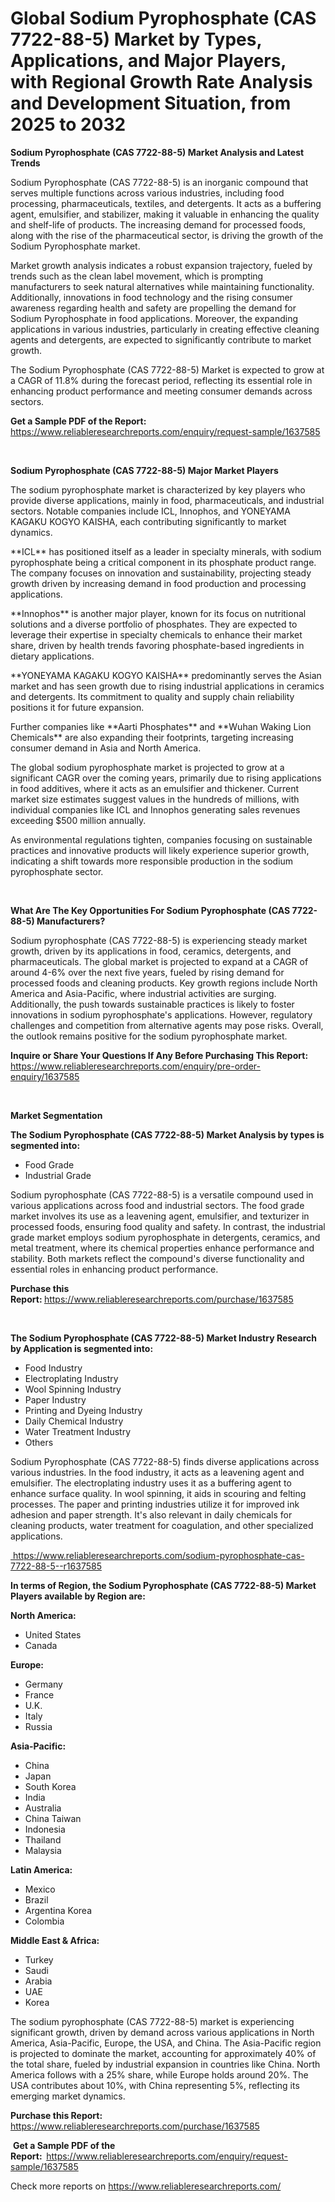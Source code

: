 <p><h1>Global Sodium Pyrophosphate (CAS 7722-88-5) Market by Types, Applications, and Major Players, with Regional Growth Rate Analysis and Development Situation, from 2025 to 2032</h1></p><p><strong>Sodium Pyrophosphate (CAS 7722-88-5) Market Analysis and Latest Trends</strong></p>
<p><p>Sodium Pyrophosphate (CAS 7722-88-5) is an inorganic compound that serves multiple functions across various industries, including food processing, pharmaceuticals, textiles, and detergents. It acts as a buffering agent, emulsifier, and stabilizer, making it valuable in enhancing the quality and shelf-life of products. The increasing demand for processed foods, along with the rise of the pharmaceutical sector, is driving the growth of the Sodium Pyrophosphate market.</p><p>Market growth analysis indicates a robust expansion trajectory, fueled by trends such as the clean label movement, which is prompting manufacturers to seek natural alternatives while maintaining functionality. Additionally, innovations in food technology and the rising consumer awareness regarding health and safety are propelling the demand for Sodium Pyrophosphate in food applications. Moreover, the expanding applications in various industries, particularly in creating effective cleaning agents and detergents, are expected to significantly contribute to market growth. </p><p>The Sodium Pyrophosphate (CAS 7722-88-5) Market is expected to grow at a CAGR of 11.8% during the forecast period, reflecting its essential role in enhancing product performance and meeting consumer demands across sectors.</p></p>
<p><strong>Get a Sample PDF of the Report:&nbsp;</strong> <a href="https://www.reliableresearchreports.com/enquiry/request-sample/1637585?utm_campaign=2295&utm_medium=2&utm_source=Github&utm_content=ia&utm_term=02042025&utm_id=sodium-pyrophosphate-cas-7722-88-5">https://www.reliableresearchreports.com/enquiry/request-sample/1637585</a></p>
<p>&nbsp;</p>
<p><strong>Sodium Pyrophosphate (CAS 7722-88-5) Major Market Players</strong></p>
<p><p>The sodium pyrophosphate market is characterized by key players who provide diverse applications, mainly in food, pharmaceuticals, and industrial sectors. Notable companies include ICL, Innophos, and YONEYAMA KAGAKU KOGYO KAISHA, each contributing significantly to market dynamics.</p><p>**ICL** has positioned itself as a leader in specialty minerals, with sodium pyrophosphate being a critical component in its phosphate product range. The company focuses on innovation and sustainability, projecting steady growth driven by increasing demand in food production and processing applications.</p><p>**Innophos** is another major player, known for its focus on nutritional solutions and a diverse portfolio of phosphates. They are expected to leverage their expertise in specialty chemicals to enhance their market share, driven by health trends favoring phosphate-based ingredients in dietary applications.</p><p>**YONEYAMA KAGAKU KOGYO KAISHA** predominantly serves the Asian market and has seen growth due to rising industrial applications in ceramics and detergents. Its commitment to quality and supply chain reliability positions it for future expansion.</p><p>Further companies like **Aarti Phosphates** and **Wuhan Waking Lion Chemicals** are also expanding their footprints, targeting increasing consumer demand in Asia and North America.</p><p>The global sodium pyrophosphate market is projected to grow at a significant CAGR over the coming years, primarily due to rising applications in food additives, where it acts as an emulsifier and thickener. Current market size estimates suggest values in the hundreds of millions, with individual companies like ICL and Innophos generating sales revenues exceeding $500 million annually.</p><p>As environmental regulations tighten, companies focusing on sustainable practices and innovative products will likely experience superior growth, indicating a shift towards more responsible production in the sodium pyrophosphate sector.</p></p>
<p>&nbsp;</p>
<p><strong>What Are The Key Opportunities For Sodium Pyrophosphate (CAS 7722-88-5) Manufacturers?</strong></p>
<p><p>Sodium pyrophosphate (CAS 7722-88-5) is experiencing steady market growth, driven by its applications in food, ceramics, detergents, and pharmaceuticals. The global market is projected to expand at a CAGR of around 4-6% over the next five years, fueled by rising demand for processed foods and cleaning products. Key growth regions include North America and Asia-Pacific, where industrial activities are surging. Additionally, the push towards sustainable practices is likely to foster innovations in sodium pyrophosphate's applications. However, regulatory challenges and competition from alternative agents may pose risks. Overall, the outlook remains positive for the sodium pyrophosphate market.</p></p>
<p><strong>Inquire or Share Your Questions If Any Before Purchasing This Report:</strong> <a href="https://www.reliableresearchreports.com/enquiry/pre-order-enquiry/1637585?utm_campaign=2295&utm_medium=2&utm_source=Github&utm_content=ia&utm_term=02042025&utm_id=sodium-pyrophosphate-cas-7722-88-5">https://www.reliableresearchreports.com/enquiry/pre-order-enquiry/1637585</a></p>
<p>&nbsp;</p>
<p><strong>Market Segmentation</strong></p>
<p><strong>The Sodium Pyrophosphate (CAS 7722-88-5) Market Analysis by types is segmented into:</strong></p>
<p><ul><li>Food Grade</li><li>Industrial Grade</li></ul></p>
<p><p>Sodium pyrophosphate (CAS 7722-88-5) is a versatile compound used in various applications across food and industrial sectors. The food grade market involves its use as a leavening agent, emulsifier, and texturizer in processed foods, ensuring food quality and safety. In contrast, the industrial grade market employs sodium pyrophosphate in detergents, ceramics, and metal treatment, where its chemical properties enhance performance and stability. Both markets reflect the compound's diverse functionality and essential roles in enhancing product performance.</p></p>
<p><strong>Purchase this Report:&nbsp;</strong><a href="https://www.reliableresearchreports.com/purchase/1637585?utm_campaign=2295&utm_medium=2&utm_source=Github&utm_content=ia&utm_term=02042025&utm_id=sodium-pyrophosphate-cas-7722-88-5">https://www.reliableresearchreports.com/purchase/1637585</a></p>
<p>&nbsp;</p>
<p><strong>The Sodium Pyrophosphate (CAS 7722-88-5) Market Industry Research by Application is segmented into:</strong></p>
<p><ul><li>Food Industry</li><li>Electroplating Industry</li><li>Wool Spinning Industry</li><li>Paper Industry</li><li>Printing and Dyeing Industry</li><li>Daily Chemical Industry</li><li>Water Treatment Industry</li><li>Others</li></ul></p>
<p><p>Sodium Pyrophosphate (CAS 7722-88-5) finds diverse applications across various industries. In the food industry, it acts as a leavening agent and emulsifier. The electroplating industry uses it as a buffering agent to enhance surface quality. In wool spinning, it aids in scouring and felting processes. The paper and printing industries utilize it for improved ink adhesion and paper strength. It's also relevant in daily chemicals for cleaning products, water treatment for coagulation, and other specialized applications.</p></p>
<p><a href="https://www.reliableresearchreports.com/sodium-pyrophosphate-cas-7722-88-5--r1637585?utm_campaign=2295&utm_medium=2&utm_source=Github&utm_content=ia&utm_term=02042025&utm_id=sodium-pyrophosphate-cas-7722-88-5">&nbsp;https://www.reliableresearchreports.com/sodium-pyrophosphate-cas-7722-88-5--r1637585</a></p>
<p><strong>In terms of Region, the Sodium Pyrophosphate (CAS 7722-88-5) Market Players available by Region are:</strong></p>
<p>
    <p> <strong> North America: </strong>
        <ul>
            <li>United States</li>
            <li>Canada</li>
        </ul>
        </p> 
    <p> <strong> Europe: </strong>
        <ul>
            <li>Germany</li>
            <li>France</li>
            <li>U.K.</li>
            <li>Italy</li>
            <li>Russia</li>
        </ul>
        </p> 
    <p> <strong> Asia-Pacific: </strong>
        <ul>
            <li>China</li>
            <li>Japan</li>
            <li>South Korea</li>
            <li>India</li>
            <li>Australia</li>
            <li>China Taiwan</li>
            <li>Indonesia</li>
            <li>Thailand</li>
            <li>Malaysia</li>
        </ul>
        </p> 
    <p> <strong> Latin America: </strong>
        <ul>
            <li>Mexico</li>
            <li>Brazil</li>
            <li>Argentina Korea</li>
            <li>Colombia</li>
        </ul>
        </p> 
    <p> <strong> Middle East & Africa: </strong>
        <ul>
            <li>Turkey</li>
            <li>Saudi</li>
            <li>Arabia</li>
            <li>UAE</li>
            <li>Korea</li>
        </ul>
    </p>
    </p>
<p><p>The sodium pyrophosphate (CAS 7722-88-5) market is experiencing significant growth, driven by demand across various applications in North America, Asia-Pacific, Europe, the USA, and China. The Asia-Pacific region is projected to dominate the market, accounting for approximately 40% of the total share, fueled by industrial expansion in countries like China. North America follows with a 25% share, while Europe holds around 20%. The USA contributes about 10%, with China representing 5%, reflecting its emerging market dynamics.</p></p>
<p><strong>Purchase this Report: </strong><a href="https://www.reliableresearchreports.com/purchase/1637585?utm_campaign=2295&utm_medium=2&utm_source=Github&utm_content=ia&utm_term=02042025&utm_id=sodium-pyrophosphate-cas-7722-88-5">https://www.reliableresearchreports.com/purchase/1637585</a></p>
<p>&nbsp;<strong>Get a Sample PDF of the Report:&nbsp;&nbsp;</strong><a href="https://www.reliableresearchreports.com/enquiry/request-sample/1637585?utm_campaign=2295&utm_medium=2&utm_source=Github&utm_content=ia&utm_term=02042025&utm_id=sodium-pyrophosphate-cas-7722-88-5">https://www.reliableresearchreports.com/enquiry/request-sample/1637585</a></p>
<p><strong></strong></p>
<p>Check more reports on <a href="https://www.reliableresearchreports.com/?utm_campaign=2295&utm_medium=2&utm_source=Github&utm_content=ia&utm_term=02042025&utm_id=sodium-pyrophosphate-cas-7722-88-5">https://www.reliableresearchreports.com/</a></p>